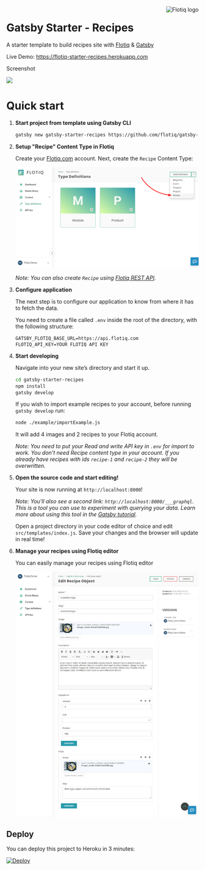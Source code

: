 <a href="https://flotiq.com/">
    <img src="https://editor.flotiq.com/fonts/fq-logo.svg" alt="Flotiq logo" title="Flotiq" align="right" height="60" />
</a>

Gatsby Starter - Recipes
========================

A starter template to build recipes site with [Flotiq](https://flotiq.com) & [Gatsby](https://gatsbyjs.org)

Live Demo: https://flotiq-starter-recipes.herokuapp.com

Screenshot

<img src="https://github.com/flotiq/gatsby-starter-recipes/raw/master/docs/flotiq-starter-recipes.png" width=480 />

# Quick start

1. **Start project from template using Gatsby CLI**
    
    ```bash
    gatsby new gatsby-starter-recipes https://github.com/flotiq/gatsby-starter-recipes.git
    ```
1. **Setup "Recipe" Content Type in Flotiq**

   Create your [Flotiq.com](https://flotiq.com) account. Next, create the `Recipe` Content Type:

   ![Recipe content type in flotiq](docs/create-definition-recipe.png)
    
   _Note: You can also create `Recipe` using [Flotiq REST API](https://flotiq.com/docs/API/)._ 

1. **Configure application**

    The next step is to configure our application to know from where it has to fetch the data.
       
    You need to create a file called `.env` inside the root of the directory, with the following structure:

    ```
    GATSBY_FLOTIQ_BASE_URL=https://api.flotiq.com
    FLOTIQ_API_KEY=YOUR FLOTIQ API KEY
    ```

1.  **Start developing**

    Navigate into your new site’s directory and start it up.

    ```sh
    cd gatsby-starter-recipes
    npm install
    gatsby develop
    ```
    
    If you wish to import example recipes to your account, before running `gatsby develop` run:
    
    ```sh
    node ./example/importExample.js
    ```
    
    It will add 4 images and 2 recipes to your Flotiq account.
    
    _Note: You need to put your Read and write API key in `.env` for import to work. You don't need Recipe content type in your account. If you already have recipes with ids `recipe-1` and `recipe-2` they will be overwritten._
   
1.  **Open the source code and start editing!**
    
    Your site is now running at `http://localhost:8000`!
    
    _Note: You'll also see a second link: _`http://localhost:8000/___graphql`_. This is a tool you can use to experiment with querying your data. Learn more about using this tool in the [Gatsby tutorial](https://www.gatsbyjs.org/tutorial/part-five/#introducing-graphiql)._
    
    Open a project directory in your code editor of choice and edit `src/templates/index.js`. Save your changes and the browser will update in real time!

1. **Manage your recipes using Flotiq editor**
      
    You can easily manage your recipes using Flotiq editor
    
    ![](docs/manage-recipes.png)

  ## Deploy

  You can deploy this project to Heroku in 3 minutes:

  [![Deploy](https://www.herokucdn.com/deploy/button.svg)](https://heroku.com/deploy?template=https://github.com/flotiq/gatsby-starter-recipes)
  
